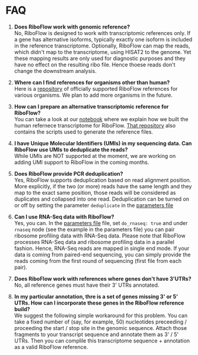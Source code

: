 # FAQ

1. **Does RiboFlow work with genomic reference?**  
No, RiboFlow is designed to work with transcriptomic references only.
If a gene has alternative isoforms, typically exactly one isoform is included in the reference transcriptome.
Optionally, RiboFlow can map the reads, which didn't map to the transcriptome, using HISAT2 to the genome. Yet these mapping results are only used for diagnostic purposes and they have no effect on the resulting ribo file. Hence thoese reads don't change the downstream analysis.

2. **Where can I find references for organisms other than human?**  
Here is a [repository](https://github.com/ribosomeprofiling/references_for_riboflow)
of officially supported RiboFlow references for various organisms.
We plan to add more organisms in the future.

3. **How can I prepare an alternative transcriptomic reference for RiboFlow?**  
You can take a look at our [notebook](https://github.com/ribosomeprofiling/references_for_riboflow/blob/master/transcriptome/human/v1/scripts/appris_explore.ipynb)
where we explain how we built the human refernece transcriptome for RiboFlow.
[That repository](https://github.com/ribosomeprofiling/references_for_riboflow) also contains the scripts used to generate the reference files. 

4. **I have Unique Molecular Identifiers (UMIs) in my sequencing data. Can RiboFlow use UMIs to deduplicate the reads?**  
While UMIs are NOT supported at the moment, we are working on adding UMI support to RiboFlow in the coming months.

5. **Does RiboFlow provide PCR deduplication?**  
Yes, RiboFlow supports deduplication based on read alignment position. More explicitly, if the two (or more) reads have the same length and they map to the exact same position, those reads will be considered as duplicates and collapsed into one read. Deduplication can be turned on or off by setting the parameter `deduplicate` in the [parameters file](https://github.com/ribosomeprofiling/riboflow/blob/master/project.yaml)

6. **Can I use RNA-Seq data with RiboFlow?**  
Yes, you can. In the  [parameters file](https://github.com/ribosomeprofiling/riboflow/blob/master/project.yaml) file, set `do_rnaseq: true` and under `rnaseq` node (see the example in the parameters file) you can pair ribosome profiling data with RNA-Seq data. Please note that RiboFlow processes RNA-Seq data and ribosome profiling data in a parallel fashion. Hence, RNA-Seq reads are mapped in single end mode. If your data is coming from paired-end sequencing, you can simply provide the reads coming from the first round of sequencing (first file from each pair).

7. **Does RiboFlow work with references where genes don't have 3'UTRs?**  
No, all reference genes must have their 3' UTRs annotated.

8. **In my particular annotation, thre is a set of genes missing 3' or 5' UTRs. How can I incorporate these genes in the RiboFlow reference build?**  
We suggest the following simple workaround for this problem. You can take a fixed number of (say, for example, 50) nucleotides preceeding / proceeding the start / stop site in the genomic sequence. Attach those fragments to your transcript sequence and annotate them as 3' / 5' UTRs. Then you can complile this transcriptome sequence + annotation as a valid RiboFlow reference.
